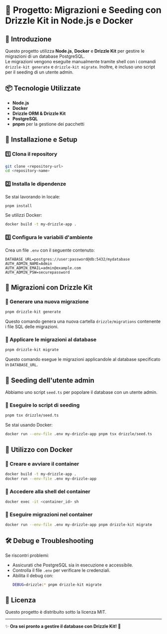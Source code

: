 # 📌 Progetto: Migrazioni e Seeding con Drizzle Kit in Node.js e Docker

## 🚀 Introduzione
Questo progetto utilizza **Node.js**, **Docker** e **Drizzle Kit** per gestire le migrazioni di un database PostgreSQL.  
Le migrazioni vengono eseguite manualmente tramite shell con i comandi `drizzle-kit generate` e `drizzle-kit migrate`. Inoltre, è incluso uno script per il seeding di un utente admin.

## 📦 Tecnologie Utilizzate
- **Node.js**
- **Docker**
- **Drizzle ORM & Drizzle Kit**
- **PostgreSQL**
- **pnpm** per la gestione dei pacchetti

## 🔧 Installazione e Setup

### 1️⃣ Clona il repository
```sh
git clone <repository-url>
cd <repository-name>
```

### 2️⃣ Installa le dipendenze
Se stai lavorando in locale:
```sh
pnpm install
```
Se utilizzi Docker:
```sh
docker build -t my-drizzle-app .
```

### 3️⃣ Configura le variabili d'ambiente
Crea un file `.env` con il seguente contenuto:
```env
DATABASE_URL=postgres://user:password@db:5432/mydatabase
AUTH_ADMIN_NAME=Admin
AUTH_ADMIN_EMAIL=admin@example.com
AUTH_ADMIN_PSW=securepassword
```

## 📜 Migrazioni con Drizzle Kit

### 🔹 Generare una nuova migrazione
```sh
pnpm drizzle-kit generate
```
Questo comando genera una nuova cartella `drizzle/migrations` contenente i file SQL delle migrazioni.

### 🔹 Applicare le migrazioni al database
```sh
pnpm drizzle-kit migrate
```
Questo comando esegue le migrazioni applicandole al database specificato in `DATABASE_URL`.

## 👤 Seeding dell'utente admin
Abbiamo uno script `seed.ts` per popolare il database con un utente admin.

### 🔹 Eseguire lo script di seeding
```sh
pnpm tsx drizzle/seed.ts
```
Se stai usando Docker:
```sh
docker run --env-file .env my-drizzle-app pnpm tsx drizzle/seed.ts
```

## 🐳 Utilizzo con Docker

### 🔹 Creare e avviare il container
```sh
docker build -t my-drizzle-app .
docker run --env-file .env my-drizzle-app
```

### 🔹 Accedere alla shell del container
```sh
docker exec -it <container_id> sh
```

### 🔹 Eseguire migrazioni nel container
```sh
docker run --env-file .env my-drizzle-app pnpm drizzle-kit migrate
```

## 🛠 Debug e Troubleshooting
Se riscontri problemi:
- Assicurati che PostgreSQL sia in esecuzione e accessibile.
- Controlla il file `.env` per verificare le credenziali.
- Abilita il debug con:
  ```sh
  DEBUG=drizzle:* pnpm drizzle-kit migrate
  ```

## 📄 Licenza
Questo progetto è distribuito sotto la licenza MIT.

---
✨ **Ora sei pronto a gestire il database con Drizzle Kit!** 🚀